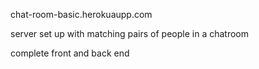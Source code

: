 chat-room-basic.herokuaupp.com

server set up with matching pairs of people in a chatroom

complete front and back end
